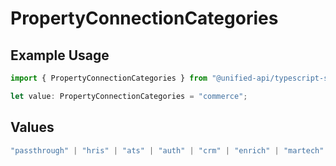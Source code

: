 # PropertyConnectionCategories

## Example Usage

```typescript
import { PropertyConnectionCategories } from "@unified-api/typescript-sdk/sdk/models/shared";

let value: PropertyConnectionCategories = "commerce";
```

## Values

```typescript
"passthrough" | "hris" | "ats" | "auth" | "crm" | "enrich" | "martech" | "ticketing" | "uc" | "accounting" | "storage" | "commerce" | "payment" | "genai" | "messaging" | "kms" | "task"
```